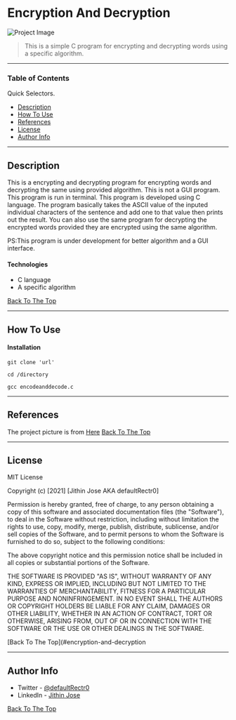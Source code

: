 # Encryption And Decryption

![Project Image](https://miro.medium.com/max/700/1*jOo0OygE9C9_r11g0tp_Aw.png)

> This is a simple C program for encrypting and decrypting words using a specific algorithm.

---

### Table of Contents
Quick Selectors.

- [Description](#description)
- [How To Use](#how-to-use)
- [References](#references)
- [License](#license)
- [Author Info](#author-info)

---

## Description

This is a encrypting and decrypting program for encrypting words and decrypting the same using provided algorithm. This is not a GUI program. This program is run in terminal. This program is developed using C language. The program basically takes the ASCII value of the inputed individual characters of the sentence and add one to that value then prints out the result. You can also use the same program for decrypting the encrypted words provided they are encrypted using the same algorithm.

PS:This program is under development for better algorithm and a GUI interface.

#### Technologies

- C language
- A specific algorithm


[Back To The Top](#encryption-and-decryption)

---

## How To Use

#### Installation


`git clone 'url'`

`cd /directory`

`gcc encodeanddecode.c`

---

## References
The project picture is from [Here](https://miro.medium.com/max/700/1*jOo0OygE9C9_r11g0tp_Aw.png)
[Back To The Top](#encryption-and-decryption)

---

## License

MIT License

Copyright (c) [2021] [Jithin Jose AKA defaultRectr0]

Permission is hereby granted, free of charge, to any person obtaining a copy
of this software and associated documentation files (the "Software"), to deal
in the Software without restriction, including without limitation the rights
to use, copy, modify, merge, publish, distribute, sublicense, and/or sell
copies of the Software, and to permit persons to whom the Software is
furnished to do so, subject to the following conditions:

The above copyright notice and this permission notice shall be included in all
copies or substantial portions of the Software.

THE SOFTWARE IS PROVIDED "AS IS", WITHOUT WARRANTY OF ANY KIND, EXPRESS OR
IMPLIED, INCLUDING BUT NOT LIMITED TO THE WARRANTIES OF MERCHANTABILITY,
FITNESS FOR A PARTICULAR PURPOSE AND NONINFRINGEMENT. IN NO EVENT SHALL THE
AUTHORS OR COPYRIGHT HOLDERS BE LIABLE FOR ANY CLAIM, DAMAGES OR OTHER
LIABILITY, WHETHER IN AN ACTION OF CONTRACT, TORT OR OTHERWISE, ARISING FROM,
OUT OF OR IN CONNECTION WITH THE SOFTWARE OR THE USE OR OTHER DEALINGS IN THE
SOFTWARE.

[Back To The Top](#encryption-and-decryption

---

## Author Info

- Twitter - [@defaultRectr0](https://twitter.com/defaultRectr0)
- LinkedIn - [Jithin Jose](https://www.linkedin.com/in/jithnjosesec)

[Back To The Top](#encryption-and-decryption)
